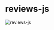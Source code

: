 # reviews-js
![reviews-js](https://user-images.githubusercontent.com/100160834/219969553-f27ccefb-a35d-47c0-9614-179df25344df.gif)
